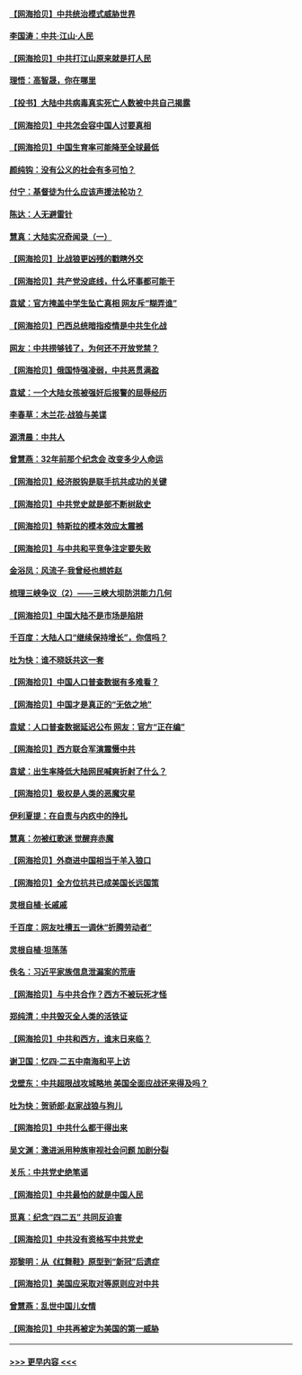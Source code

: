 #### [【网海拾贝】中共统治模式威胁世界](../pages/nsc993/n12957622.md?t=05190002) 
#### [李国涛：中共‧江山‧人民](../pages/nsc993/n12957502.md?t=05190002) 
#### [【网海拾贝】中共打江山原来就是打人民](../pages/nsc993/n12954345.md?t=05190002) 
#### [理悟：高智晟，你在哪里](../pages/nsc993/n12953115.md?t=05190002) 
#### [【投书】大陆中共病毒真实死亡人数被中共自己揭露](../pages/nsc993/n12953050.md?t=05190002) 
#### [【网海拾贝】中共怎会容中国人讨要真相](../pages/nsc993/n12952161.md?t=05190002) 
#### [【网海拾贝】中国生育率可能降至全球最低](../pages/nsc993/n12948793.md?t=05190002) 
#### [颜纯钩：没有公义的社会有多可怕？](../pages/nsc993/n12947626.md?t=05190002) 
#### [付宁：基督徒为什么应该声援法轮功？](../pages/nsc993/n12947233.md?t=05190002) 
#### [陈达：人无避雷针](../pages/nsc993/n12947098.md?t=05190002) 
#### [慧真：大陆实况奇闻录（一）](../pages/nsc993/n12945811.md?t=05190002) 
#### [【网海拾贝】比战狼更凶残的戳瞎外交](../pages/nsc993/n12945717.md?t=05190002) 
#### [【网海拾贝】共产党没底线，什么坏事都可能干](../pages/nsc993/n12942090.md?t=05190002) 
#### [袁斌：官方掩盖中学生坠亡真相 网友斥“糊弄谁”](../pages/nsc993/n12942029.md?t=05190002) 
#### [【网海拾贝】巴西总统暗指疫情是中共生化战](../pages/nsc993/n12938999.md?t=05190002) 
#### [网友：中共捞够钱了，为何还不开放党禁？](../pages/nsc993/n12938952.md?t=05190002) 
#### [【网海拾贝】俄国恃强凌弱，中共恶贯满盈](../pages/nsc993/n12936626.md?t=05190002) 
#### [袁斌：一个大陆女孩被强奸后报警的屈辱经历](../pages/nsc993/n12936547.md?t=05190002) 
#### [李春草：木兰花·战狼与美谍](../pages/nsc993/n12935995.md?t=05190002) 
#### [源清晨：中共人](../pages/nsc993/n12935589.md?t=05190002) 
#### [曾慧燕：32年前那个纪念会 改变多少人命运](../pages/nsc993/n12934233.md?t=05190002) 
#### [【网海拾贝】经济脱钩是联手抗共成功的关键](../pages/nsc993/n12934176.md?t=05190002) 
#### [【网海拾贝】中共党史就是部不断树敌史](../pages/nsc993/n12932844.md?t=05190002) 
#### [【网海拾贝】特斯拉的模本效应太震撼](../pages/nsc993/n12925626.md?t=05190002) 
#### [【网海拾贝】与中共和平竞争注定要失败](../pages/nsc993/n12923326.md?t=05190002) 
#### [金浴凤：风流子‧我曾经也想姓赵](../pages/nsc993/n12920911.md?t=05190002) 
#### [梳理三峡争议（2）——三峡大坝防洪能力几何](../pages/nsc993/n12920173.md?t=05190002) 
#### [【网海拾贝】中国大陆不是市场是陷阱](../pages/nsc993/n12920143.md?t=05190002) 
#### [千百度：大陆人口“继续保持增长”，你信吗？](../pages/nsc993/n12918946.md?t=05190002) 
#### [吐为快：谁不晓妖共这一套](../pages/nsc993/n12918941.md?t=05190002) 
#### [【网海拾贝】中国人口普查数据有多难看？](../pages/nsc993/n12917822.md?t=05190002) 
#### [【网海拾贝】中国才是真正的“无依之地”](../pages/nsc993/n12915845.md?t=05190002) 
#### [袁斌：人口普查数据延迟公布 网友：官方“正在编”](../pages/nsc993/n12915748.md?t=05190002) 
#### [【网海拾贝】西方联合军演震慑中共](../pages/nsc993/n12913466.md?t=05190002) 
#### [袁斌：出生率降低大陆网民喊爽折射了什么？](../pages/nsc993/n12913365.md?t=05190002) 
#### [【网海拾贝】极权是人类的恶魔灾星](../pages/nsc993/n12910697.md?t=05190002) 
#### [伊利夏提：在自责与内疚中的挣扎](../pages/nsc993/n12910493.md?t=05190002) 
#### [慧真：勿被红歌迷 觉醒弃赤魔](../pages/nsc993/n12910485.md?t=05190002) 
#### [【网海拾贝】外商进中国相当于羊入狼口](../pages/nsc993/n12908274.md?t=05190002) 
#### [【网海拾贝】全方位抗共已成美国长远国策](../pages/nsc993/n12906878.md?t=05190002) 
#### [灵根自植‧长戚戚](../pages/nsc993/n12905585.md?t=05190002) 
#### [千百度：网友吐槽五一调休“折腾劳动者”](../pages/nsc993/n12905934.md?t=05190002) 
#### [灵根自植‧坦荡荡](../pages/nsc993/n12905562.md?t=05190002) 
#### [佚名：习近平家族信息泄漏案的荒唐](../pages/nsc993/n12904705.md?t=05190002) 
#### [【网海拾贝】与中共合作？西方不被玩死才怪](../pages/nsc993/n12903873.md?t=05190002) 
#### [郑纯清：中共毁灭全人类的活铁证](../pages/nsc993/n12903785.md?t=05190002) 
#### [【网海拾贝】中共和西方，谁末日来临？](../pages/nsc993/n12903482.md?t=05190002) 
#### [谢卫国：忆四‧二五中南海和平上访](../pages/nsc993/n12902192.md?t=05190002) 
#### [戈壁东：中共超限战攻城略地 美国全面应战还来得及吗？](../pages/nsc993/n12902297.md?t=05190002) 
#### [吐为快：贺骄郎‧赵家战狼与狗儿](../pages/nsc993/n12902280.md?t=05190002) 
#### [【网海拾贝】中共什么都干得出来](../pages/nsc993/n12897500.md?t=05190002) 
#### [吴文渊：激进派用种族审视社会问题 加剧分裂](../pages/nsc993/n12893881.md?t=05190002) 
#### [关乐：中共党史绝笔谣](../pages/nsc993/n12897270.md?t=05190002) 
#### [【网海拾贝】中共最怕的就是中国人民](../pages/nsc993/n12894705.md?t=05190002) 
#### [觅真：纪念“四二五” 共同反迫害](../pages/nsc993/n12894553.md?t=05190002) 
#### [【网海拾贝】中共没有资格写中共党史](../pages/nsc993/n12892231.md?t=05190002) 
#### [郑黎明：从《红舞鞋》原型到“新冠”后遗症](../pages/nsc993/n12890469.md?t=05190002) 
#### [【网海拾贝】美国应采取对等原则应对中共](../pages/nsc993/n12889176.md?t=05190002) 
#### [曾慧燕：乱世中国儿女情](../pages/nsc993/n12887931.md?t=05190002) 
#### [【网海拾贝】中共再被定为美国的第一威胁](../pages/nsc993/n12887580.md?t=05190002) 

----
#### [ >>> 更早内容 <<< ](../indexes/nsc993-earlier.md)
